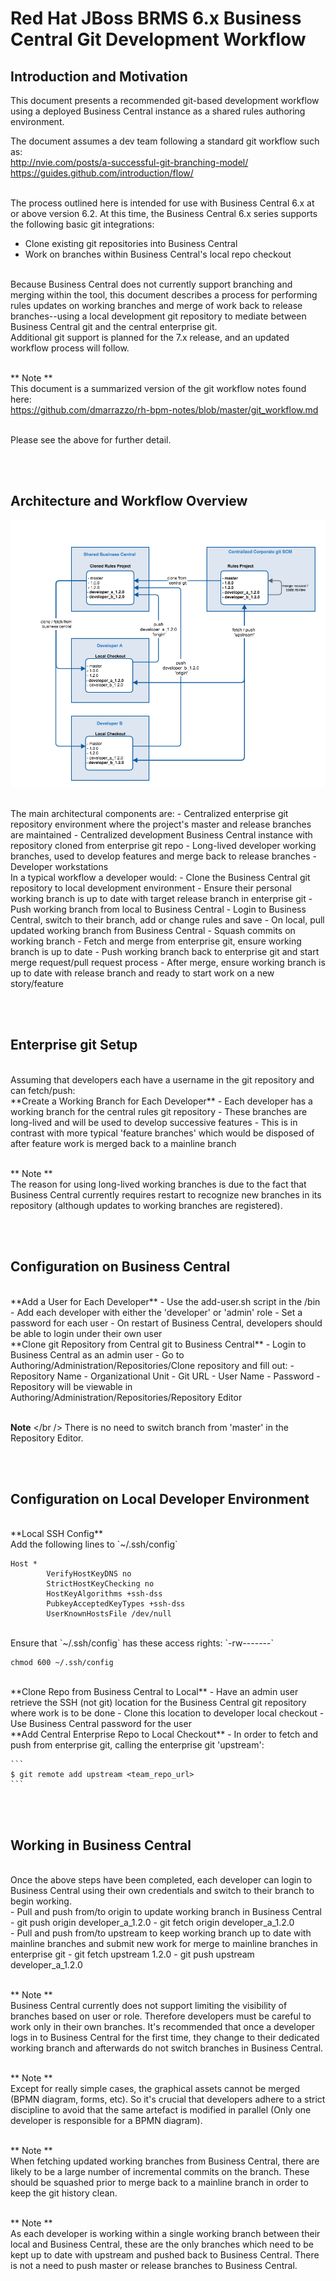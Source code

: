 # Red Hat JBoss BRMS 6.x Business Central Git Development Workflow


## Introduction and Motivation

This document presents a recommended git-based development workflow using a deployed Business Central instance as a shared rules authoring environment. 


The document assumes a dev team following a standard git workflow such as:
<br />http://nvie.com/posts/a-successful-git-branching-model/
<br />https://guides.github.com/introduction/flow/

<br />
The process outlined here is intended for use with Business Central 6.x at or above version 6.2. At this time, the Business Central 6.x series supports the following basic git integrations:

- Clone existing git repositories into Business Central
- Work on branches within Business Central's local repo checkout

<br />
Because Business Central does not currently support branching and merging within the tool, this document describes a process for performing rules updates on working branches and merge of work back to release branches--using a local development git repository to mediate between Business Central git and the central enterprise git.

<br />
Additional git support is planned for the 7.x release, and an updated workflow process will follow.

<br />** Note **<br />
This document is a summarized version of the git workflow notes found here:<br />
https://github.com/dmarrazzo/rh-bpm-notes/blob/master/git_workflow.md

<br />
Please see the above for further detail.



<br /><br />
## Architecture and Workflow Overview

![workflow diagram](./imgs/bc_git_workflow.png)


<br />
The main architectural components are:
- Centralized enterprise git repository environment where the project's master and release branches are maintained
- Centralized development Business Central instance with repository cloned from enterprise git repo
- Long-lived developer working branches, used to develop features and merge back to release branches
- Developer workstations

<br />
In a typical workflow a developer would:
- Clone the Business Central git repository to local development environment
- Ensure their personal working branch is up to date with target release branch in enterprise git
- Push working branch from local to Business Central
- Login to Business Central, switch to their branch, add or change rules and save
- On local, pull updated working branch from Business Central
- Squash commits on working branch
- Fetch and merge from enterprise git, ensure working branch is up to date
- Push working branch back to enterprise git and start merge request/pull request process
- After merge, ensure working branch is up to date with release branch and ready to start work on a new story/feature


<br /><br />
## Enterprise git Setup

<br />
Assuming that developers each have a username in the git repository and can fetch/push:

<br />
**Create a Working Branch for Each Developer**
- Each developer has a working branch for the central rules git repository
- These branches are long-lived and will be used to develop successive features
    - This is in contrast with more typical 'feature branches' which would be disposed of after feature work is merged back to a mainline branch
    
<br />** Note **<br />
The reason for using long-lived working branches is due to the fact that Business Central currently requires restart to recognize new branches in its repository (although updates to working branches are registered).


<br /><br />
## Configuration on Business Central

<br />
**Add a User for Each Developer**
- Use the add-user.sh script in the <JBOSS HOME>/bin
- Add each developer with either the 'developer' or 'admin' role
- Set a password for each user
- On restart of Business Central, developers should be able to login under their own user

<br />
**Clone git Repository from Central git to Business Central**
- Login to Business Central as an admin user
- Go to Authoring/Administration/Repositories/Clone repository and fill out:
	- Repository Name
	- Organizational Unit
	- Git URL
	- User Name
	- Password
- Repository will be viewable in Authoring/Administration/Repositories/Repository Editor

<br /> **Note** </br />
There is no need to switch branch from 'master' in the Repository Editor.


<br /><br />
## Configuration on Local Developer Environment 

<br />
**Local SSH Config**
<br />
Add the following lines to `~/.ssh/config`

    Host *
            VerifyHostKeyDNS no
            StrictHostKeyChecking no
            HostKeyAlgorithms +ssh-dss
            PubkeyAcceptedKeyTypes +ssh-dss
            UserKnownHostsFile /dev/null


<br />
Ensure that `~/.ssh/config` has these access rights: `-rw-------`

    chmod 600 ~/.ssh/config
    
    
<br />
**Clone Repo from Business Central to Local**
- Have an admin user retrieve the SSH (not git) location for the Business Central git repository where work is to be done
- Clone this location to developer local checkout
- Use Business Central password for the user


<br />
**Add Central Enterprise Repo to Local Checkout**
- In order to fetch and push from enterprise git, calling the enterprise git 'upstream':

    ```
    $ git remote add upstream <team_repo_url>
    ```



<br /><br />
## Working in Business Central
<br />
Once the above steps have been completed, each developer can login to Business Central using their own credentials and switch to their branch to begin working.

<br />
- Pull and push from/to origin to update working branch in Business Central 
	- git push origin developer_a_1.2.0
	- git fetch origin developer_a_1.2.0
	
<br />
- Pull and push from/to upstream to keep working branch up to date with mainline branches and submit new work for merge to mainline branches in enterprise git
	- git fetch upstream 1.2.0
	- git push upstream developer_a_1.2.0

<br />** Note **<br />
Business Central currently does not support limiting the visibility of branches based on user or role. Therefore developers must be careful to work only in their own branches. It's recommended that once a developer logs in to Business Central for the first time, they change to their dedicated working branch and afterwards do not switch branches in Business Central.

<br />** Note ** <br />
Except for really simple cases, the graphical assets cannot be merged (BPMN diagram, forms, etc). So it's crucial that developers adhere to a strict discipline to avoid that the same artefact is modified in parallel (Only one developer is responsible for a BPMN diagram). 

<br />** Note **<br />
When fetching updated working branches from Business Central, there are likely to be a large number of incremental commits on the branch. These should be squashed prior to merge back to a mainline branch in order to keep the git history clean.

<br />** Note **<br />
As each developer is working within a single working branch between their local and Business Central, these are the only branches which need to be kept up to date with upstream and pushed back to Business Central. There is not a need to push master or release branches to Business Central.



